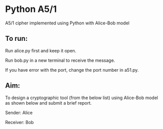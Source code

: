 # Python A5/1
A5/1 cipher implemented using Python with Alice-Bob model

## To run:
Run alice.py first and keep it open.

Run bob.py in a new terminal to receive the message.

If you have error with the port, change the port number in a51.py.

## Aim:
To design a cryptographic tool (from the below list) using
Alice-Bob model as shown below and submit a brief report.


Sender: Alice

Receiver: Bob
